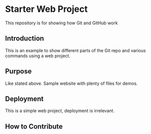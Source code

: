 # Starter Web Project

This repository is for showing how Git and GitHub work

## Introduction

This is an example to show different parts of the Git repo and various commands using a web project.

## Purpose

Like stated above. Sample website with plenty of files for demos. 

## Deployment

This is a simple web project, deployment is irrelevant.

## How to Contribute